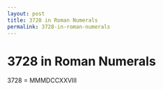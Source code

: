 ```yaml
---
layout: post
title: 3728 in Roman Numerals
permalink: 3728-in-roman-numerals
---
```


# 3728 in Roman Numerals

3728 = MMMDCCXXVIII
